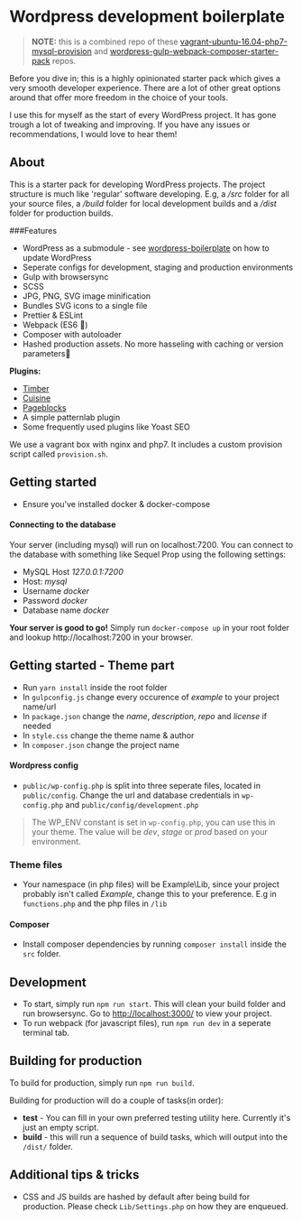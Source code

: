 Wordpress development boilerplate
===========

> **NOTE:** this is a combined repo of these [vagrant-ubuntu-16.04-php7-mysql-provision](https://github.com/Corjen/vagrant-ubuntu-16.04-php7-mysql-provision) and [wordpress-gulp-webpack-composer-starter-pack](https://github.com/Corjen/wordpress-gulp-webpack-composer-starter-pack) repos.

Before you dive in; this is a highly opinionated starter pack which gives a very smooth developer experience. There are a lot of other great options around that offer more freedom in the choice of your tools.

I use this for myself as the start of every WordPress project. It has gone trough a lot of tweaking and improving. If you have any issues or recommendations, I would love to hear them!

About
---------------
This is a starter pack for developing WordPress projects. The project structure is much like 'regular' software developing. E.g, a */src* folder for all your source files, a */build* folder for local development builds and a */dist* folder for production builds.

###Features

- WordPress as a submodule - see [wordpress-boilerplate](https://github.com/Darep/wordpress-boilerplate) on how to update WordPress
- Seperate configs for development, staging and production environments
- Gulp with browsersync
- SCSS
- JPG, PNG, SVG image minification
- Bundles SVG icons to a single file
- Prettier & ESLint
- Webpack (ES6 🎉)
- Composer with autoloader
- Hashed production assets. No more hasseling with caching or version parameters👋

**Plugins:**
- [Timber](http://upstatement.com/timber/)
- [Cuisine](http://docs.get-cuisine.cooking/core/)
- [Pageblocks](https://github.com/Corjen/wordpress-pageblocks.git)
- A simple patternlab plugin
- Some frequently used plugins like Yoast SEO


We use a vagrant box with nginx and php7. It includes a custom provision script called `provision.sh`.

Getting started
---------------

- Ensure you've installed docker & docker-compose

#### Connecting to the database

Your server (including mysql) will run on localhost:7200. You can connect to the database with something like Sequel Prop using the following settings:


- MySQL Host *127.0.0.1:7200*
- Host: *mysql*
- Username *docker*
- Password *docker*
- Database name *docker*

**Your server is good to go!** Simply run `docker-compose up` in your root folder and lookup http://localhost:7200 in your browser.

Getting started - Theme part
---------------

- Run ```yarn install``` inside the root folder
- In `gulpconfig.js` change every occurence of *example* to your project name/url
- In `package.json` change the *name*, *description*, *repo* and *license* if needed
- In `style.css` change the theme name & author
- In `composer.json` change the project name

#### Wordpress config

- `public/wp-config.php` is split into three seperate files, located in `public/config`. Change the url and database credentials in `wp-config.php` and `public/config/development.php`

> The WP_ENV constant is set in `wp-config.php`, you can use this in your theme. The value will be *dev*, *stage* or *prod* based on your environment.

### Theme files
- Your namespace (in php files) will be Example\Lib, since your project probably isn't called *Example*, change this to your preference. E.g in `functions.php` and the php files in `/lib`

#### Composer

- Install composer dependencies by running `composer install` inside the `src` folder.

Development
---------------
- To start, simply run `npm run start`. This will clean your build folder and run browsersync. Go to [http://localhost:3000/](http://localhost:3000/) to view your project.
- To run webpack (for javascript files), run `npm run dev` in a seperate terminal tab.

Building for production
-----------------------
To build for production, simply run `npm run build`.

Building for production will do a couple of tasks(in order):

- **test** - You can fill in your own preferred testing utility here. Currently it's just an empty script.
- **build** - this will run a sequence of build tasks, which will output into the `/dist/` folder.


Additional tips & tricks
------------------------

- CSS and JS builds are hashed by default after being build for production. Please check `Lib/Settings.php` on how they are enqueued.

